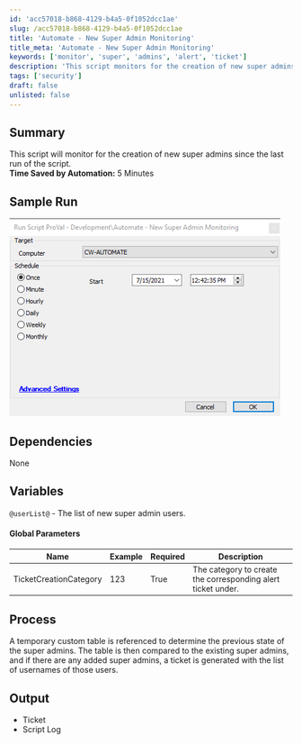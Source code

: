 ```yaml
---
id: 'acc57018-b868-4129-b4a5-0f1052dcc1ae'
slug: /acc57018-b868-4129-b4a5-0f1052dcc1ae
title: 'Automate - New Super Admin Monitoring'
title_meta: 'Automate - New Super Admin Monitoring'
keywords: ['monitor', 'super', 'admins', 'alert', 'ticket']
description: 'This script monitors for the creation of new super admins since the last run, generating alerts for any new additions. It saves time by automating the tracking process and creating corresponding tickets for any changes.'
tags: ['security']
draft: false
unlisted: false
---
```


## Summary

This script will monitor for the creation of new super admins since the last run of the script.  
**Time Saved by Automation:** 5 Minutes

## Sample Run

![Sample Run](../../../static/img/docs/acc57018-b868-4129-b4a5-0f1052dcc1ae/image_1.png)

## Dependencies

None

## Variables

`@userList@` - The list of new super admin users.

#### Global Parameters

| Name                     | Example | Required | Description                                               |
|--------------------------|---------|----------|-----------------------------------------------------------|
| TicketCreationCategory    | 123     | True     | The category to create the corresponding alert ticket under. |

## Process

A temporary custom table is referenced to determine the previous state of the super admins. The table is then compared to the existing super admins, and if there are any added super admins, a ticket is generated with the list of usernames of those users.

## Output

- Ticket
- Script Log

